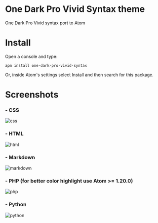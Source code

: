 # One Dark Pro Vivid Syntax theme

One Dark Pro Vivid syntax port to Atom

# Install

Open a console and type:

```shell
apm install one-dark-pro-vivid-syntax
```

Or, inside Atom's settings select Install and then search for this package.

# Screenshots

### - CSS
![css](https://user-images.githubusercontent.com/15709414/30447353-71f0dfd0-9951-11e7-9618-b3efbbfe72a0.png)


### - HTML
![html](https://user-images.githubusercontent.com/15709414/30444902-155c7cae-994a-11e7-99f5-67b9a25c0558.png)

### - Markdown
![markdown](https://user-images.githubusercontent.com/15709414/30445054-7b1be8fe-994a-11e7-8813-5f8dddd6fa78.png)

### - PHP (for better color highlight use Atom >= 1.20.0)
![php](https://user-images.githubusercontent.com/15709414/30447961-11ca73e4-9953-11e7-938d-20b7355ee09a.png)

### - Python
![python](https://user-images.githubusercontent.com/15709414/30406578-4b5805e0-98b8-11e7-8c4d-c08d9bea8460.jpg)
